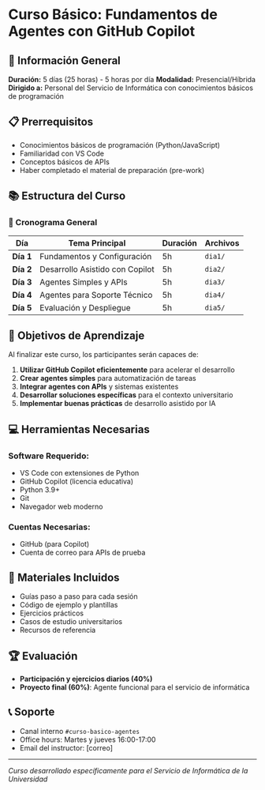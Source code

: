 # Curso Básico: Fundamentos de Agentes con GitHub Copilot

## 🎯 Información General

**Duración:** 5 días (25 horas) - 5 horas por día
**Modalidad:** Presencial/Híbrida
**Dirigido a:** Personal del Servicio de Informática con conocimientos básicos de programación

## 📋 Prerrequisitos

- Conocimientos básicos de programación (Python/JavaScript)
- Familiaridad con VS Code
- Conceptos básicos de APIs
- Haber completado el material de preparación (pre-work)

## 📚 Estructura del Curso

### 📅 Cronograma General

| Día | Tema Principal | Duración | Archivos |
|-----|----------------|----------|----------|
| **Día 1** | Fundamentos y Configuración | 5h | `dia1/` |
| **Día 2** | Desarrollo Asistido con Copilot | 5h | `dia2/` |
| **Día 3** | Agentes Simples y APIs | 5h | `dia3/` |
| **Día 4** | Agentes para Soporte Técnico | 5h | `dia4/` |
| **Día 5** | Evaluación y Despliegue | 5h | `dia5/` |

## 🎯 Objetivos de Aprendizaje

Al finalizar este curso, los participantes serán capaces de:

1. **Utilizar GitHub Copilot eficientemente** para acelerar el desarrollo
2. **Crear agentes simples** para automatización de tareas
3. **Integrar agentes con APIs** y sistemas existentes
4. **Desarrollar soluciones específicas** para el contexto universitario
5. **Implementar buenas prácticas** de desarrollo asistido por IA

## 💻 Herramientas Necesarias

### Software Requerido:
- VS Code con extensiones de Python
- GitHub Copilot (licencia educativa)
- Python 3.9+
- Git
- Navegador web moderno

### Cuentas Necesarias:
- GitHub (para Copilot)
- Cuenta de correo para APIs de prueba

## 📖 Materiales Incluidos

- Guías paso a paso para cada sesión
- Código de ejemplo y plantillas
- Ejercicios prácticos
- Casos de estudio universitarios
- Recursos de referencia

## 🏆 Evaluación

- **Participación y ejercicios diarios (40%)**
- **Proyecto final (60%)**: Agente funcional para el servicio de informática

## 📞 Soporte

- Canal interno `#curso-basico-agentes`
- Office hours: Martes y jueves 16:00-17:00
- Email del instructor: [correo]

---

*Curso desarrollado específicamente para el Servicio de Informática de la Universidad*
